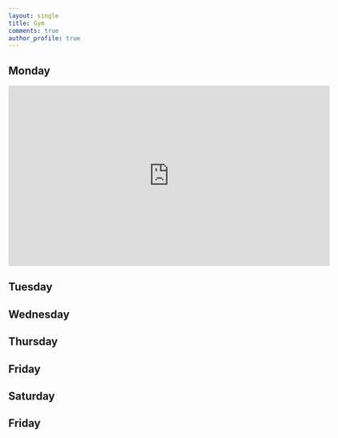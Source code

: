 ```yaml
---
layout: single
title: Gym
comments: true
author_profile: true
---
```


## Monday

<iframe
  width="640"
  height="360"
  src="https://youtu.be/89e518dl4I8"
  frameborder="0"
  allowfullscreen>
</iframe>

## Tuesday

## Wednesday

## Thursday

## Friday

## Saturday

## Friday
